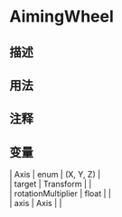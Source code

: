 # AimingWheel
## 描述

## 用法

## 注释

## 变量
| Axis | enum | (X, Y, Z) |  
| target | Transform |  |  
| rotationMultiplier  | float |  |  
| axis | Axis |  |  

